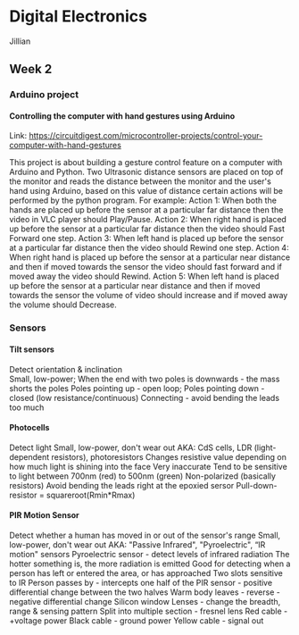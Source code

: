 # Digital Electronics
Jillian

## Week 2

### Arduino project
#### Controlling the computer with hand gestures using Arduino 
Link: https://circuitdigest.com/microcontroller-projects/control-your-computer-with-hand-gestures
      
This project is about building a gesture control feature on a computer with Arduino and Python.
Two Ultrasonic distance sensors are placed on top of the monitor and reads the distance between the 
monitor and the user's hand using Arduino, based on this value of distance certain actions will be 
performed by the python program. 
For example:
      Action 1: When both the hands are placed up before the sensor at a particular far distance then 
                the video in VLC player should Play/Pause.
      Action 2: When right hand is placed up before the sensor at a particular far distance then the 
                video should Fast Forward one step.
      Action 3: When left hand is placed up before the sensor at a particular far distance then the 
                video should Rewind one step.
      Action 4: When right hand is placed up before the sensor at a particular near distance and then 
                if moved towards the sensor the video should fast forward and if moved away the video 
                should Rewind.
      Action 5: When left hand is placed up before the sensor at a particular near distance and then if 
                moved towards the sensor the volume of video should increase and if moved away the volume 
                should Decrease.

### Sensors
#### Tilt sensors
Detect orientation & inclination <br />
Small, low-power;
When the end with two poles is downwards - the mass shorts the poles
Poles pointing up - open loop;
Poles pointing down - closed (low resistance/continuous)
Connecting - avoid bending the leads too much
      
#### Photocells
Detect light
Small, low-power, don't wear out
AKA: CdS cells, LDR (light-dependent resistors), photoresistors
Changes resistive value depending on how much light is shining into the face
Very inaccurate
Tend to be sensitive to light between 700nm (red) to 500nm (green)
Non-polarized (basically resistors)
Avoid bending the leads right at the epoxied sersor
Pull-down-resistor = squareroot(Rmin*Rmax)

#### PIR Motion Sensor
Detect whether a human has moved in or out of the sensor's range
Small, low-power, don't wear out
AKA: "Passive Infrared", "Pyroelectric", “IR motion" sensors
Pyroelectric sensor - detect levels of infrared radiation
The hotter something is, the more radiation is emitted
Good for detecting when a person has left or entered the area, or has approached
Two slots sensitive to IR
      Person passes by - intercepts one half of the PIR sensor - positive differential change between the two halves
      Warm body leaves - reverse - negative differential change
Silicon window
Lenses - change the breadth, range & sensing pattern
Split into multiple section - fresnel lens
Red cable - +voltage power
Black cable - ground power
Yellow cable - signal out
